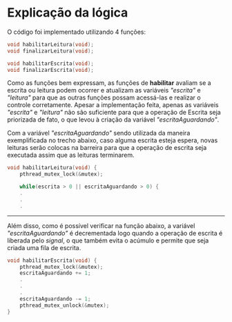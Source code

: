 # Explicação da lógica
O código foi implementado utilizando 4 funções:

```C
void habilitarLeitura(void);
void finalizarLeitura(void);

void habilitarEscrita(void);
void finalizarEscrita(void);
```

Como as funções bem expressam, as funções de **habilitar** avaliam se a escrita ou leitura podem ocorrer e atualizam as variáveis *"escrita"* e *"leitura"* para que as outras funções possam acessá-las e realizar o controle corretamente. Apesar a implementação feita, apenas as variáveis *"escrita"* e *"leitura"* não são suficiente para que a operação de Escrita seja priorizada de fato, o que levou à criação da variável *"escritaAguardando"*.

Com a variável *"escritaAguardando"* sendo utilizada da maneira exemplificada no trecho abaixo, caso alguma escrita esteja espera, novas leituras serão colocas na barreira para que a operação de escrita seja executada assim que as leituras terminarem.
```C
void habilitarLeitura(void) {
    pthread_mutex_lock(&mutex);

    while(escrita > 0 || escritaAguardando > 0) {
    .
    .
    .
```
---
Além disso, como é possível verificar na função abaixo, a variável *"escritaAguardando"* é decrementada logo quando a operação de escrita é liberada pelo *signal*, o que também evita o acúmulo e permite que seja criada uma fila de escrita.
```C
void habilitarEscrita(void) {
    pthread_mutex_lock(&mutex);
    escritaAguardando += 1;
    .
    .
    .
    escritaAguardando -= 1;
    pthread_mutex_unlock(&mutex);
}
```